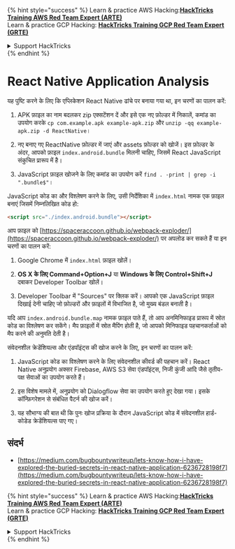 {% hint style="success" %}
Learn & practice AWS Hacking:<img src="/.gitbook/assets/arte.png" alt="" data-size="line">[**HackTricks Training AWS Red Team Expert (ARTE)**](https://training.hacktricks.xyz/courses/arte)<img src="/.gitbook/assets/arte.png" alt="" data-size="line">\
Learn & practice GCP Hacking: <img src="/.gitbook/assets/grte.png" alt="" data-size="line">[**HackTricks Training GCP Red Team Expert (GRTE)**<img src="/.gitbook/assets/grte.png" alt="" data-size="line">](https://training.hacktricks.xyz/courses/grte)

<details>

<summary>Support HackTricks</summary>

* Check the [**subscription plans**](https://github.com/sponsors/carlospolop)!
* **Join the** 💬 [**Discord group**](https://discord.gg/hRep4RUj7f) or the [**telegram group**](https://t.me/peass) or **follow** us on **Twitter** 🐦 [**@hacktricks\_live**](https://twitter.com/hacktricks\_live)**.**
* **Share hacking tricks by submitting PRs to the** [**HackTricks**](https://github.com/carlospolop/hacktricks) and [**HackTricks Cloud**](https://github.com/carlospolop/hacktricks-cloud) github repos.

</details>
{% endhint %}

# React Native Application Analysis

यह पुष्टि करने के लिए कि एप्लिकेशन React Native ढांचे पर बनाया गया था, इन चरणों का पालन करें:

1. APK फ़ाइल का नाम बदलकर zip एक्सटेंशन दें और इसे एक नए फ़ोल्डर में निकालें, कमांड का उपयोग करके `cp com.example.apk example-apk.zip` और `unzip -qq example-apk.zip -d ReactNative`।

2. नए बनाए गए ReactNative फ़ोल्डर में जाएं और assets फ़ोल्डर को खोजें। इस फ़ोल्डर के अंदर, आपको फ़ाइल `index.android.bundle` मिलनी चाहिए, जिसमें React JavaScript संकुचित प्रारूप में है।

3. JavaScript फ़ाइल खोजने के लिए कमांड का उपयोग करें `find . -print | grep -i ".bundle$"`।

JavaScript कोड का और विश्लेषण करने के लिए, उसी निर्देशिका में `index.html` नामक एक फ़ाइल बनाएं जिसमें निम्नलिखित कोड हो:
```html
<script src="./index.android.bundle"></script>
```
आप फ़ाइल को [https://spaceraccoon.github.io/webpack-exploder/](https://spaceraccoon.github.io/webpack-exploder/) पर अपलोड कर सकते हैं या इन चरणों का पालन करें:

1. Google Chrome में `index.html` फ़ाइल खोलें।

2. **OS X के लिए Command+Option+J** या **Windows के लिए Control+Shift+J** दबाकर Developer Toolbar खोलें।

3. Developer Toolbar में "Sources" पर क्लिक करें। आपको एक JavaScript फ़ाइल दिखाई देनी चाहिए जो फ़ोल्डरों और फ़ाइलों में विभाजित है, जो मुख्य बंडल बनाती है।

यदि आप `index.android.bundle.map` नामक फ़ाइल पाते हैं, तो आप अनमिनिफाइड प्रारूप में स्रोत कोड का विश्लेषण कर सकेंगे। मैप फ़ाइलों में स्रोत मैपिंग होती है, जो आपको मिनिफाइड पहचानकर्ताओं को मैप करने की अनुमति देती है।

संवेदनशील क्रेडेंशियल्स और एंडपॉइंट्स की खोज करने के लिए, इन चरणों का पालन करें:

1. JavaScript कोड का विश्लेषण करने के लिए संवेदनशील कीवर्ड की पहचान करें। React Native अनुप्रयोग अक्सर Firebase, AWS S3 सेवा एंडपॉइंट्स, निजी कुंजी आदि जैसे तृतीय-पक्ष सेवाओं का उपयोग करते हैं।

2. इस विशेष मामले में, अनुप्रयोग को Dialogflow सेवा का उपयोग करते हुए देखा गया। इसके कॉन्फ़िगरेशन से संबंधित पैटर्न की खोज करें।

3. यह सौभाग्य की बात थी कि पुनः खोज प्रक्रिया के दौरान JavaScript कोड में संवेदनशील हार्ड-कोडेड क्रेडेंशियल्स पाए गए।

## संदर्भ
* [https://medium.com/bugbountywriteup/lets-know-how-i-have-explored-the-buried-secrets-in-react-native-application-6236728198f7](https://medium.com/bugbountywriteup/lets-know-how-i-have-explored-the-buried-secrets-in-react-native-application-6236728198f7)

{% hint style="success" %}
Learn & practice AWS Hacking:<img src="/.gitbook/assets/arte.png" alt="" data-size="line">[**HackTricks Training AWS Red Team Expert (ARTE)**](https://training.hacktricks.xyz/courses/arte)<img src="/.gitbook/assets/arte.png" alt="" data-size="line">\
Learn & practice GCP Hacking: <img src="/.gitbook/assets/grte.png" alt="" data-size="line">[**HackTricks Training GCP Red Team Expert (GRTE)**<img src="/.gitbook/assets/grte.png" alt="" data-size="line">](https://training.hacktricks.xyz/courses/grte)

<details>

<summary>Support HackTricks</summary>

* Check the [**subscription plans**](https://github.com/sponsors/carlospolop)!
* **Join the** 💬 [**Discord group**](https://discord.gg/hRep4RUj7f) or the [**telegram group**](https://t.me/peass) or **follow** us on **Twitter** 🐦 [**@hacktricks\_live**](https://twitter.com/hacktricks\_live)**.**
* **Share hacking tricks by submitting PRs to the** [**HackTricks**](https://github.com/carlospolop/hacktricks) and [**HackTricks Cloud**](https://github.com/carlospolop/hacktricks-cloud) github repos.

</details>
{% endhint %}

